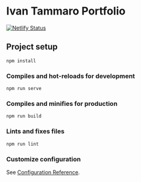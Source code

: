 # Ivan Tammaro Portfolio
[![Netlify Status](https://api.netlify.com/api/v1/badges/24d59a99-c3c2-4720-9533-644cf51542f0/deploy-status)](https://app.netlify.com/sites/jolly-clarke-c3881f/deploys)

## Project setup
```
npm install
```

### Compiles and hot-reloads for development
```
npm run serve
```

### Compiles and minifies for production
```
npm run build
```

### Lints and fixes files
```
npm run lint
```

### Customize configuration
See [Configuration Reference](https://cli.vuejs.org/config/).
